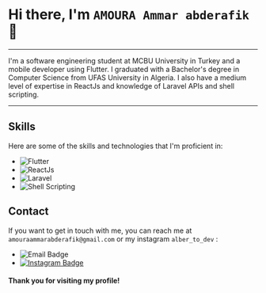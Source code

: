 # Hi there, I'm `AMOURA Ammar abderafik` 👋
---
I'm a software engineering student at MCBU University in Turkey and a mobile developer using Flutter. I graduated with a Bachelor's degree in Computer Science from UFAS University in Algeria. I also have a medium level of expertise in ReactJs and knowledge of Laravel APIs and shell scripting.
___
## Skills

Here are some of the skills and technologies that I'm proficient in:

- ![Flutter](https://img.shields.io/badge/-Flutter-02569B?style=flat-square&logo=flutter&logoColor=white)
- ![ReactJs](https://img.shields.io/badge/-ReactJs-61DAFB?style=flat-square&logo=react&logoColor=white)
- ![Laravel](https://img.shields.io/badge/-Laravel-FF2D20?style=flat-square&logo=laravel&logoColor=white)
- ![Shell Scripting](https://img.shields.io/badge/-Shell_Scripting-4EAA25?style=flat-square&logo=GNU%20Bash&logoColor=white)

## Contact
If you want to get in touch with me, you can reach me at `amouraammarabderafik@gmail.com` or my instagram `alber_to_dev` : 
- ![Email Badge](https://img.shields.io/badge/-amouraammarabderafik@gmail.com-red?style=flat-square&logo=Gmail&logoColor=white&link=mailto:amouraammarabderafik@gmail.com)
- [![Instagram Badge](https://img.shields.io/badge/-alber_to_dev-E4405F?style=flat-square&logo=Instagram&logoColor=white&link=https://www.instagram.com/alber_to_dev/)](https://www.instagram.com/alber_to_dev/) 



#### Thank you for visiting my profile!

